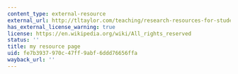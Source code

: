 ```yaml
---
content_type: external-resource
external_url: http://tltaylor.com/teaching/research-resources-for-students/
has_external_license_warning: true
license: https://en.wikipedia.org/wiki/All_rights_reserved
status: ''
title: my resource page
uid: fe7b3937-970c-47ff-9abf-6ddd76656ffa
wayback_url: ''
---
```

